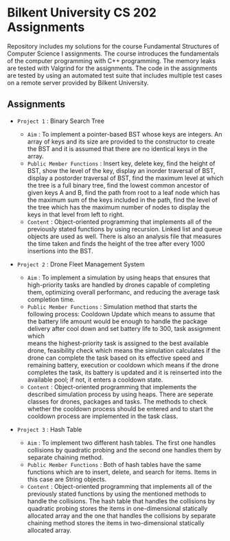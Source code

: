 # Bilkent University CS 202 Assignments

Repository includes my solutions for the course Fundamental Structures of Computer Science I assignments. The course introduces the fundamentals of the computer programming with C++ programming. The memory leaks are tested with Valgrind for the assignments. The code in the assignments are tested by using an automated test suite that includes multiple test cases on a remote server provided by Bilkent University.

## Assignments

- `Project 1` : Binary Search Tree
    - `Aim` : To implement a pointer-based BST whose keys are integers. An array of keys and its size are provided to the constructor to create the BST and it is assumed that there are no identical keys in the array.
    - `Public Member Functions` : Insert key, delete key, find the height of BST, show the level of the key, display an inorder traversal of BST, display a postorder traversal of BST, find the maximum level at which the tree is a full binary tree, find the lowest common          ancestor of given keys A and B, find the path from root to a leaf node which has the maximum sum of the keys included in the path, find the level of the tree which has the maximum number of nodes to display the keys in that level from left to right.
    - `Content` : Object-oriented programming that implements all of the previously stated functions by using recursion. Linked list and queue objects are used as well. There is also an analysis file that measures the time taken and finds the height of the tree after             every 1000 insertions into the BST.
 
- `Project 2` : Drone Fleet Management System
    - `Aim` : To implement a simulation by using heaps that ensures that high-priority tasks are handled by drones capable of completing them, optimizing overall performanc, and reducing the average task completion time.
    - `Public Member Functions` : Simulation method that starts the following process: Cooldown Update which means to assume that the battery life amount would be enough to handle the package delivery after cool down and set battery life to 300, task assignment which     
    means the highest-priority task is assigned to the best available drone, feasibility check which means the simulation calculates if the drone can complete the task based on its effective speed and remaining battery, execution or cooldown which means if the drone 
    completes the task, its battery is updated and it is reinserted into the available pool; if not, it enters a cooldown state.
    - `Content` : Object-oriented programming that implements the described simulation process by using heaps. There are seperate classes for drones, packages and tasks. The methods to check whether the cooldown process should be entered and to start the cooldown process 
    are implemented in the task class.

- `Project 3` : Hash Table
    - `Aim` : To implement two different hash tables. The first one handles collisions by quadratic probing and the second one handles them by separate chaining method.
    - `Public Member Functions` : Both of hash tables have the same functions which are to insert, delete, and search for items. Items in this case are String objects.
    - `Content` : Object-oriented programming that implements all of the previously stated functions by using the mentioned methods to handle the collisions. The hash table that handles the collisions by quadratic probing stores the items in one-dimensional statically
    allocated array and the one that handles the collisions by separate chaining method stores the items in two-dimensional statically allocated array.
